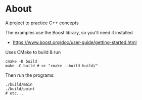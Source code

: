 # About

A project to practice C++ concepts

The examples use the Boost library, so you'll need it installed
* https://www.boost.org/doc/user-guide/getting-started.html

Uses CMake to build & run

```shell
cmake -B build
make -C build # or "cmake --build build/"
```

Then run the programs:

```shell
./build/main
./build/point
# etc...
```